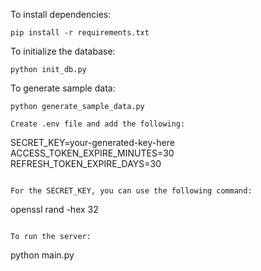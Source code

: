 To install dependencies:
```
pip install -r requirements.txt
```

To initialize the database:
```
python init_db.py
```

To generate sample data:
```
python generate_sample_data.py

Create .env file and add the following:
```
SECRET_KEY=your-generated-key-here
ACCESS_TOKEN_EXPIRE_MINUTES=30
REFRESH_TOKEN_EXPIRE_DAYS=30
```

For the SECRET_KEY, you can use the following command:
```
openssl rand -hex 32
```

To run the server:
```
python main.py
```



